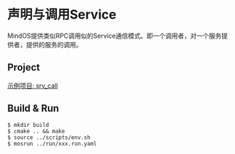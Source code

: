 
# 声明与调用Service

MindOS提供类似RPC调用似的Service通信模式。即一个调用者，对一个服务提供者，提供的服务的调用。

## Project

[示例项目: srv_call](./tutorial/srv_call)

## Build & Run

```
$ mkdir build
$ cmake .. && make
$ source ../scripts/env.sh 
$ mosrun ../run/xxx.run.yaml
```
